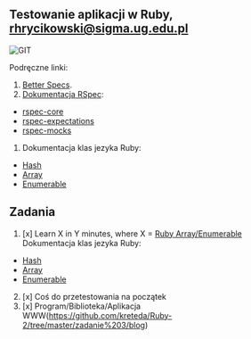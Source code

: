## Testowanie aplikacji w Ruby, rhrycikowski@sigma.ug.edu.pl

![GIT](images/github_in_case_of_fire.jpg)

Podręczne linki:

1. [Better Specs](http://betterspecs.org/).
1. [Dokumentacja RSpec](http://rspec.info/):
  - [rspec-core](https://github.com/rspec/rspec-core)
  - [rspec-expectations](https://github.com/rspec/rspec-expectations)
  - [rspec-mocks](https://github.com/rspec/rspec-mocks)
1. Dokumentacja klas jezyka Ruby:
  - [Hash](http://ruby-doc.org/core-2.2.3/Hash.html)
  - [Array](http://ruby-doc.org/core-2.2.3/Array.html)
  - [Enumerable](http://ruby-doc.org/core-2.2.3/Enumerable.html)


## Zadania

1. [x] Learn X in Y minutes, where X = [Ruby Array/Enumerable](/)
Dokumentacja klas jezyka Ruby:
  - [Hash](ruby.md)
  - [Array](ruby.md)
  - [Enumerable](ruby.md)
2. [x] Coś do przetestowania na początek
3. [x] Program/Biblioteka/Aplikacja WWW(https://github.com/kreteda/Ruby-2/tree/master/zadanie%203/blog)
